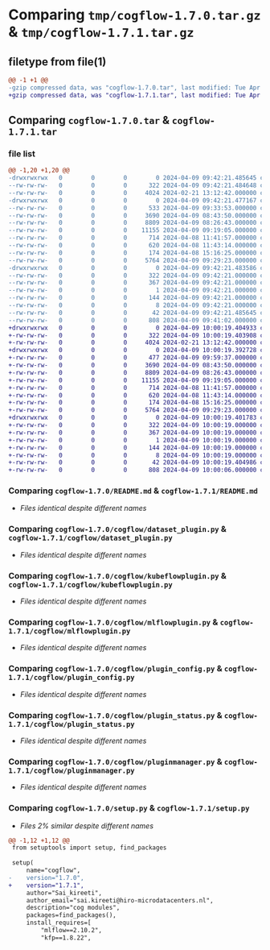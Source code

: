 # Comparing `tmp/cogflow-1.7.0.tar.gz` & `tmp/cogflow-1.7.1.tar.gz`

## filetype from file(1)

```diff
@@ -1 +1 @@
-gzip compressed data, was "cogflow-1.7.0.tar", last modified: Tue Apr  9 09:42:21 2024, max compression
+gzip compressed data, was "cogflow-1.7.1.tar", last modified: Tue Apr  9 10:00:19 2024, max compression
```

## Comparing `cogflow-1.7.0.tar` & `cogflow-1.7.1.tar`

### file list

```diff
@@ -1,20 +1,20 @@
-drwxrwxrwx   0        0        0        0 2024-04-09 09:42:21.485645 cogflow-1.7.0/
--rw-rw-rw-   0        0        0      322 2024-04-09 09:42:21.484648 cogflow-1.7.0/PKG-INFO
--rw-rw-rw-   0        0        0     4024 2024-02-21 13:12:42.000000 cogflow-1.7.0/README.md
-drwxrwxrwx   0        0        0        0 2024-04-09 09:42:21.477167 cogflow-1.7.0/cogflow/
--rw-rw-rw-   0        0        0      533 2024-04-09 09:33:53.000000 cogflow-1.7.0/cogflow/__init__.py
--rw-rw-rw-   0        0        0     3690 2024-04-09 08:43:50.000000 cogflow-1.7.0/cogflow/dataset_plugin.py
--rw-rw-rw-   0        0        0     8809 2024-04-09 08:26:43.000000 cogflow-1.7.0/cogflow/kubeflowplugin.py
--rw-rw-rw-   0        0        0    11155 2024-04-09 09:19:05.000000 cogflow-1.7.0/cogflow/mlflowplugin.py
--rw-rw-rw-   0        0        0      714 2024-04-08 11:41:57.000000 cogflow-1.7.0/cogflow/plugin_config.py
--rw-rw-rw-   0        0        0      620 2024-04-08 11:43:14.000000 cogflow-1.7.0/cogflow/plugin_status.py
--rw-rw-rw-   0        0        0      174 2024-04-08 15:16:25.000000 cogflow-1.7.0/cogflow/pluginerrors.py
--rw-rw-rw-   0        0        0     5764 2024-04-09 09:29:23.000000 cogflow-1.7.0/cogflow/pluginmanager.py
-drwxrwxrwx   0        0        0        0 2024-04-09 09:42:21.483586 cogflow-1.7.0/cogflow.egg-info/
--rw-rw-rw-   0        0        0      322 2024-04-09 09:42:21.000000 cogflow-1.7.0/cogflow.egg-info/PKG-INFO
--rw-rw-rw-   0        0        0      367 2024-04-09 09:42:21.000000 cogflow-1.7.0/cogflow.egg-info/SOURCES.txt
--rw-rw-rw-   0        0        0        1 2024-04-09 09:42:21.000000 cogflow-1.7.0/cogflow.egg-info/dependency_links.txt
--rw-rw-rw-   0        0        0      144 2024-04-09 09:42:21.000000 cogflow-1.7.0/cogflow.egg-info/requires.txt
--rw-rw-rw-   0        0        0        8 2024-04-09 09:42:21.000000 cogflow-1.7.0/cogflow.egg-info/top_level.txt
--rw-rw-rw-   0        0        0       42 2024-04-09 09:42:21.485645 cogflow-1.7.0/setup.cfg
--rw-rw-rw-   0        0        0      808 2024-04-09 09:41:02.000000 cogflow-1.7.0/setup.py
+drwxrwxrwx   0        0        0        0 2024-04-09 10:00:19.404933 cogflow-1.7.1/
+-rw-rw-rw-   0        0        0      322 2024-04-09 10:00:19.403908 cogflow-1.7.1/PKG-INFO
+-rw-rw-rw-   0        0        0     4024 2024-02-21 13:12:42.000000 cogflow-1.7.1/README.md
+drwxrwxrwx   0        0        0        0 2024-04-09 10:00:19.392728 cogflow-1.7.1/cogflow/
+-rw-rw-rw-   0        0        0      477 2024-04-09 09:59:37.000000 cogflow-1.7.1/cogflow/__init__.py
+-rw-rw-rw-   0        0        0     3690 2024-04-09 08:43:50.000000 cogflow-1.7.1/cogflow/dataset_plugin.py
+-rw-rw-rw-   0        0        0     8809 2024-04-09 08:26:43.000000 cogflow-1.7.1/cogflow/kubeflowplugin.py
+-rw-rw-rw-   0        0        0    11155 2024-04-09 09:19:05.000000 cogflow-1.7.1/cogflow/mlflowplugin.py
+-rw-rw-rw-   0        0        0      714 2024-04-08 11:41:57.000000 cogflow-1.7.1/cogflow/plugin_config.py
+-rw-rw-rw-   0        0        0      620 2024-04-08 11:43:14.000000 cogflow-1.7.1/cogflow/plugin_status.py
+-rw-rw-rw-   0        0        0      174 2024-04-08 15:16:25.000000 cogflow-1.7.1/cogflow/pluginerrors.py
+-rw-rw-rw-   0        0        0     5764 2024-04-09 09:29:23.000000 cogflow-1.7.1/cogflow/pluginmanager.py
+drwxrwxrwx   0        0        0        0 2024-04-09 10:00:19.401783 cogflow-1.7.1/cogflow.egg-info/
+-rw-rw-rw-   0        0        0      322 2024-04-09 10:00:19.000000 cogflow-1.7.1/cogflow.egg-info/PKG-INFO
+-rw-rw-rw-   0        0        0      367 2024-04-09 10:00:19.000000 cogflow-1.7.1/cogflow.egg-info/SOURCES.txt
+-rw-rw-rw-   0        0        0        1 2024-04-09 10:00:19.000000 cogflow-1.7.1/cogflow.egg-info/dependency_links.txt
+-rw-rw-rw-   0        0        0      144 2024-04-09 10:00:19.000000 cogflow-1.7.1/cogflow.egg-info/requires.txt
+-rw-rw-rw-   0        0        0        8 2024-04-09 10:00:19.000000 cogflow-1.7.1/cogflow.egg-info/top_level.txt
+-rw-rw-rw-   0        0        0       42 2024-04-09 10:00:19.404986 cogflow-1.7.1/setup.cfg
+-rw-rw-rw-   0        0        0      808 2024-04-09 10:00:06.000000 cogflow-1.7.1/setup.py
```

### Comparing `cogflow-1.7.0/README.md` & `cogflow-1.7.1/README.md`

 * *Files identical despite different names*

### Comparing `cogflow-1.7.0/cogflow/dataset_plugin.py` & `cogflow-1.7.1/cogflow/dataset_plugin.py`

 * *Files identical despite different names*

### Comparing `cogflow-1.7.0/cogflow/kubeflowplugin.py` & `cogflow-1.7.1/cogflow/kubeflowplugin.py`

 * *Files identical despite different names*

### Comparing `cogflow-1.7.0/cogflow/mlflowplugin.py` & `cogflow-1.7.1/cogflow/mlflowplugin.py`

 * *Files identical despite different names*

### Comparing `cogflow-1.7.0/cogflow/plugin_config.py` & `cogflow-1.7.1/cogflow/plugin_config.py`

 * *Files identical despite different names*

### Comparing `cogflow-1.7.0/cogflow/plugin_status.py` & `cogflow-1.7.1/cogflow/plugin_status.py`

 * *Files identical despite different names*

### Comparing `cogflow-1.7.0/cogflow/pluginmanager.py` & `cogflow-1.7.1/cogflow/pluginmanager.py`

 * *Files identical despite different names*

### Comparing `cogflow-1.7.0/setup.py` & `cogflow-1.7.1/setup.py`

 * *Files 2% similar despite different names*

```diff
@@ -1,12 +1,12 @@
 from setuptools import setup, find_packages
 
 setup(
     name="cogflow",
-    version="1.7.0",
+    version="1.7.1",
     author="Sai_kireeti",
     author_email="sai.kireeti@hiro-microdatacenters.nl",
     description="cog modules",
     packages=find_packages(),
     install_requires=[
         "mlflow==2.10.2",
         "kfp==1.8.22",
```

